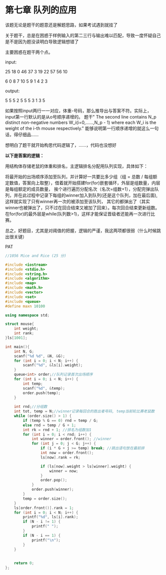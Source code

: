 # 第七章 队列的应用

该题无论是题干的题意还是解题思路，如果考试遇到就挂了

关于题干，总是在困惑于样例输入的第二三行与输出难以匹配，导致一度怀疑自己是不是因为题没读明白导致逻辑想错了

主要困惑在题干两个点。

input:

25 18 0 46 37 3 19 22 57 56 10

6 0 8 7 10 5 9 1 4 2 3

output:

5 5 5 2 5 5 5 3 1 3 5

如果按照input两行一一对应，体重-号码，那么推导出与答案不符。实际上，input第一行默认的是从o号顺序递增的。
题干" The second line contains N_p distinct non-negative numbers W_i(i=0,……,N_p - 1) where each W_i is the weight of the i-th mouse respectively."
能够说明第一行顺序递增的就这么一句话，得仔细品……

想明白了题干就开始构思代码逻辑了，……，代码也没想好

**以下是答案的逻辑：**

用结构体存储老鼠的体重和排名，主逻辑排名分配用队列实现，具体如下：

将最开始的出场顺序添加至队列，并计算好一共要比多少组（组 = 总数 / 每组额定数值，答案向上取整），借着就开始搭建for(for)嵌套循环，外层是组数量，内层是每组额定的成员数量，
挨个进行遍历分配名次（名次=组数+1），分配完弹出队列，并在此过程中记录下每组的winner加入到队列(还是这个队列，加在最后面),这样就实现了只有winner再一次的被添加至该队列，
其它的都弹出了（其实winner也被弹出了，只不过在回合结束又被加了回来）。每次回合结束更新组数。在for(for)的最外层是while(队列数>1)，这样才能保证晋级者还能再一次进行比赛。

总之，好题目，尤其是对阈值的把握，逻辑的严谨，我这两项都很弱（什么时候跳出很关键）


PAT

```C++
//1056 Mice and Rice (25 分)

#include <iostream>
#include <stdio.h>
#include <string.h>
#include <algorithm>
#include <map>
#include <math.h>
#include <vector>
#include <set>
#include <queue>
#define maxn 10100

using namespace std;

struct mouse{
    int weight;
    int rank;
}ls[1001];

int main(){
    int N, G;
    scanf("%d %d", &N, &G);
    for (int i = 0; i < N; i++) {
        scanf("%d", &ls[i].weight);
    }
    queue<int> order;//队列记录首次出场顺序
    for (int i = 0; i < N; i++) {
        int temp;
        scanf("%d", &temp);
        order.push(temp);
    }
    
    int rnd;//分组数
    int tot, temp = N;//winner记录每回合的胜出者号码, temp当前轮比赛老鼠数
    while (order.size() > 1) {
        if (temp % G == 0) rnd = temp / G;
        else rnd = temp / G + 1;
        int rk = rnd + 1; //排名为组数加1
        for (int i = 0; i < rnd; i++) {
            int winner = order.front(); //winner
            for (int j = 0; j < G; j++) {
                if (i * G + j >= temp) break; //跳出语句放在最前排
                int now = order.front();
                ls[now].rank = rk;

                if (ls[now].weight > ls[winner].weight) {
                    winner = now;
                }
                order.pop();
            }
            order.push(winner);
        }
        temp = order.size();
    }
    ls[order.front()].rank = 1;
    for (int i = 0; i < N; i++) {
        printf("%d", ls[i].rank);
        if (N - i != 1) {
            printf(" ");
        }
        if (N - i == 1) {
            printf("\n");
        }
    }
    
    
    return 0;
};

```
